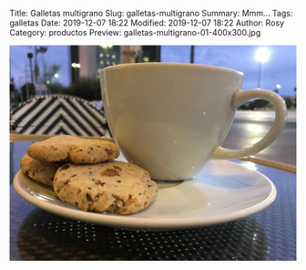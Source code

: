 Title: Galletas multigrano
Slug: galletas-multigrano
Summary: Mmm...
Tags: galletas
Date: 2019-12-07 18:22
Modified: 2019-12-07 18:22
Author: Rosy
Category: productos
Preview: galletas-multigrano-01-400x300.jpg


<img class="img-fluid" src="galletas-multigrano-01-800x600.jpg" alt="Galletas multigrano">
